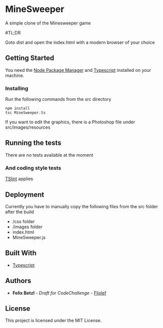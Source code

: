 # MineSweeper

A simple clone of the Minesweeper game

#TL;DR

Goto dist and open the index.html with a modern browser of your choice

## Getting Started

You need the [Node Package Manager](https://www.npmjs.com/) and [Typescript](https://www.typescriptlang.org/index.html#download-links) installed on your machine. 

### Installing

Run the following commands from the src directory

```
npm install
tsc MineSweeper.ts
```

If you want to edit the graphics, there is a Photoshop file under src/images/resources

## Running the tests

There are no tests available at the moment

### And coding style tests

[TSlint](https://palantir.github.io/tslint/) applies

## Deployment

Currently you have to manually copy the following files from the src folder after the build

* /css folder
* /images folder
* index.html
* MineSweeper.js

## Built With

* [Typescript](https://www.typescriptlang.org/index.html)

## Authors

* **Felix Betzl** - *Draft for CodeChallenge* - [Flixlef](https://github.com/Flixlef/)

## License

This project is licensed under the MIT License.

